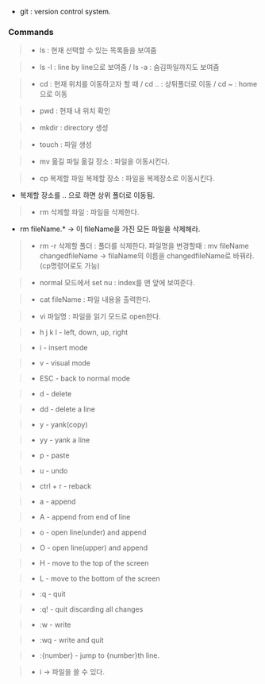 - git : version control system.
### Commands
>- ls : 현재 선택할 수 있는 목록들을 보여줌

>- ls -l : line by line으로 보여줌 / ls -a : 숨김파일까지도 보여줌

>- cd : 현재 위치를 이동하고자 할 때 / cd .. : 상튀폴더로 이동 / cd ~ : home으로 이동

>- pwd : 현재 내 위치 확인

>- mkdir : directory 생성

>- touch : 파일 생성

>- mv 옮길 파일 옮길 장소 : 파일을 이동시킨다.

>- cp 복제할 파일 복제할 장소 : 파일을 복제장소로 이동시킨다. 
   - 복제할 장소를 .. 으로 하면 상위 폴더로 이동됨.
   
>- rm 삭제할 파일 : 파일을 삭제한다. 
   - rm fileName.* -> 이 fileName을 가진 모든 파일을 삭제해라.
   
>- rm -r 삭제할 폴더 : 폴더를 삭제한다.
파일명을 변경할때 : mv fileName changedfileName -> filaName의 이름을 changedfileName로 바꿔라. (cp명령어로도 가능)

>- normal 모드에서 set nu : index를 맨 앞에 보여준다.

>- cat fileName : 파일 내용을 출력한다.

>- vi 파일명 : 파일을 읽기 모드로 open한다.

>- h j k l - left, down, up, right

>- i - insert mode

>- v - visual mode

>- ESC - back to normal mode

>- d - delete

>- dd - delete a line

>- y - yank(copy)

>- yy - yank a line

>- p - paste

>- u - undo

>- ctrl + r - reback

>- a - append

>- A - append from end of line

>- o - open line(under) and append

>- O - open line(upper) and append

>- H - move to the top of the screen

>- L - move to the bottom of the screen

>- :q - quit

>- :q! - quit discarding all changes

>- :w - write

>- :wq - write and quit

>- :{number} - jump to {number}th line.

>- i -> 파일을 쓸 수 있다.
